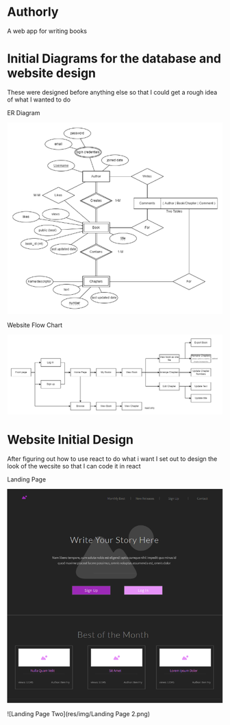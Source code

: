 # Authorly

A web app for writing books

# Initial Diagrams for the database and website design

These were designed before anything else so that I could get a rough idea of what I wanted to do

ER Diagram

![ER Diagram](/res/img/ER.png)


Website Flow Chart

![Website Flow Diagram](https://github.com/KarlWinkler/Authorly/blob/828aba12a4f7cb47ddbd2277c48301765393753c/res/img/Web%20Flow.png)

# Website Initial Design

After figuring out how to use react to do what i want I set out to design the look of the wecsite so that I can code it in react

Landing Page


![Landing Page One](https://github.com/KarlWinkler/Authorly/blob/26acf1c4120a0c28ac39faf7df795f20c3bfa58f/res/img/Landing%20Page%201.png)

![Landing Page Two](res/img/Landing Page 2.png)
